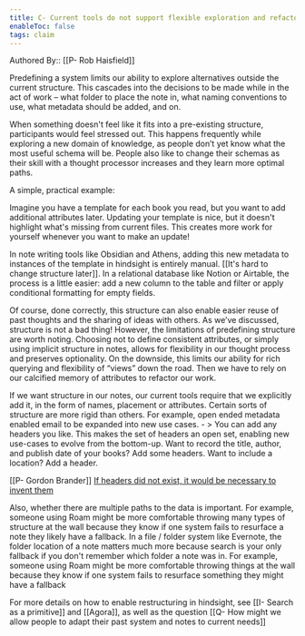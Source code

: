 ```yaml
---
title: C- Current tools do not support flexible exploration and refactoring of structures as they inevitably evolve
enableToc: false
tags: claim
---
```


Authored By:: [[P- Rob Haisfield]]



Predefining a system limits our ability to explore alternatives outside the current structure.  This cascades into the decisions to be made while in the act of work – what folder to place the note in, what naming conventions to use, what metadata should be added, and on.  

When something doesn't feel like it fits into a pre-existing structure, participants would feel stressed out. This happens frequently while exploring a new domain of knowledge, as people don’t yet know what the most useful schema will be. People also like to change their schemas as their skill with a thought processor increases and they learn more optimal paths.

A simple, practical example: 

Imagine you have a template for each book you read, but you want to add additional attributes later. Updating your template is nice, but it doesn't highlight what's missing from current files. This creates more work for yourself whenever you want to make an update!

In note writing tools like Obsidian and Athens, adding this new metadata to instances of the template in hindsight is entirely manual.  [[It's hard to change structure later]]. In a relational database like Notion or Airtable, the process is a little easier: add a new column to the table and filter or apply conditional formatting for empty fields.

Of course, done correctly, this structure can also enable easier reuse of past thoughts and the sharing of ideas with others. As we’ve discussed, structure is not a bad thing! However, the limitations of predefining structure are worth noting. Choosing not to define consistent attributes, or simply using implicit structure in notes, allows for flexibility in our thought process and preserves optionality.  On the downside, this limits our ability for rich querying and flexibility of “views” down the road. Then we have to rely on our calcified memory of attributes to refactor our work. 

If we want structure in our notes, our current tools require that we explicitly add it, in the form of names, placement or attributes. Certain sorts of structure are more rigid than others. For example, open ended metadata enabled email to be expanded into new use cases.
    - > You can add any headers you like. This makes the set of headers an open set, enabling new use-cases to evolve from the bottom-up. Want to record the title, author, and publish date of your books? Add some headers. Want to include a location? Add a header. 

[[P- Gordon Brander]] [If headers did not exist, it would be necessary to invent them](https://subconscious.substack.com/p/if-headers-did-not-exist-it-would)

Also, whether there are multiple paths to the data is important.  For example, someone using Roam might be more comfortable throwing many types of structure at the wall because they know if one system fails to resurface a note they likely have a fallback. In a file / folder system like Evernote, the folder location of a note matters much more because search is your only fallback if you don't remember which folder a note was in. For example, someone using Roam might be more comfortable throwing things at the wall because they know if one system fails to resurface something they might have a fallback

For more details on how to enable restructuring in hindsight, see [[I- Search as a primitive]] and [[Agora]], as well as the question [[Q- How might we allow people to adapt their past system and notes to current needs]]
